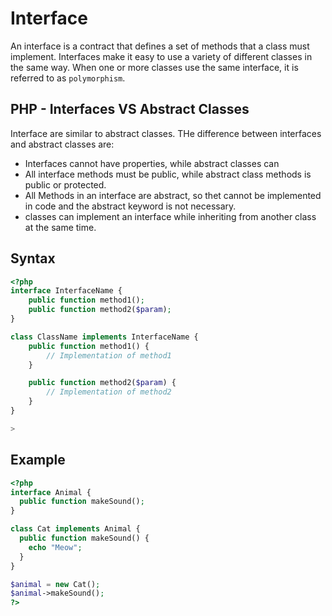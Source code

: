 # Interface
An interface is a contract that defines a set of methods that a class must implement. Interfaces make it easy to use a variety of different classes in the same way. When one or more classes use the same interface, it is referred to as `polymorphism`.

## PHP - Interfaces VS Abstract Classes 
Interface are similar to abstract classes. THe difference between interfaces and abstract classes are: 
 - Interfaces cannot have properties, while abstract classes can 
 - All interface methods must be public, while abstract class methods is public or protected. 
 - All Methods in an interface are abstract, so thet cannot be implemented in code and the abstract keyword is not necessary. 
 - classes can implement an interface while inheriting from another class at the same time. 

## Syntax 
```php 
<?php 
interface InterfaceName {
    public function method1();
    public function method2($param);
}

class ClassName implements InterfaceName {
    public function method1() {
        // Implementation of method1
    }

    public function method2($param) {
        // Implementation of method2
    }
}

>
```

## Example 
```php 
<?php
interface Animal {
  public function makeSound();
}

class Cat implements Animal {
  public function makeSound() {
    echo "Meow";
  }
}

$animal = new Cat();
$animal->makeSound();
?>
```